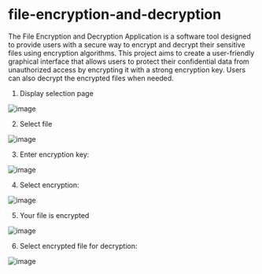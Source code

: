 # file-encryption-and-decryption

The File Encryption and Decryption Application is a software tool designed to provide users with a secure way to encrypt and decrypt their sensitive files using encryption algorithms. This project aims to create a user-friendly graphical interface that allows users to protect their confidential data from unauthorized access by encrypting it with a strong encryption key. Users can also decrypt the encrypted files when needed.

1.	Display selection page

![image](https://github.com/user-attachments/assets/3f0be8cb-c558-4120-a084-384045e475ee)

2.	Select file

![image](https://github.com/user-attachments/assets/94ccd2d3-6be5-4431-9afe-6018d845dcce)

3.	Enter encryption key:

![image](https://github.com/user-attachments/assets/abd6a810-4b48-4f08-9058-8719a01df4ff)

4.	Select encryption:

![image](https://github.com/user-attachments/assets/4dad7051-93ac-4142-aea3-0dc0012531ad)

5.	Your file is encrypted

![image](https://github.com/user-attachments/assets/602f7f70-0598-4b68-b020-0af3d7084dd6)

6.	Select encrypted file for decryption:

![image](https://github.com/user-attachments/assets/f9910fb2-bbd4-4708-9468-23b3af6ca2bd)

